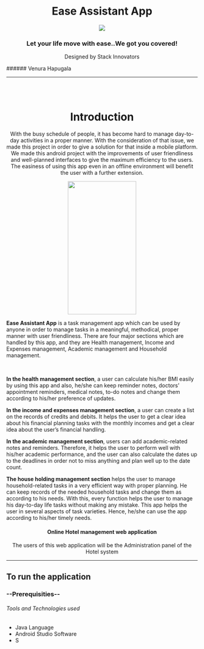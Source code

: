 <h1 align="center">Ease Assistant App</h1>

<p align="center" ><img src="https://user-images.githubusercontent.com/67775680/122566076-c546f180-d064-11eb-838d-6404588eed68.jpg"></p>

<h3  align="center">Let your life move with ease..We got you covered!</h3>
<p align="center">Designed by Stack Innovators</p>
 ###### Venura Hapugala
<hr/>
<br><br>

<h1  align="center">Introduction</h1>
<p align="center"> With the busy schedule of people, it has become hard to manage day-to-day activities in a proper manner. With the consideration of that issue, we made this project in order to give a solution for that inside a mobile platform. We made this android project with the improvements of user friendliness and well-planned interfaces to give the maximum efficiency to the users. The easiness of using this app even in an offline environment will benefit the user with a further extension.
 
 <p align="center" ><img src="https://user-images.githubusercontent.com/67775680/122571312-38069b80-d06a-11eb-8807-23069bc1d450.PNG" width="180" height="350"></p>

<b>Ease Assistant App</b> is a task management app which can be used by anyone in order to manage tasks in a meaningful, methodical, proper manner with user friendliness. There are four major sections which are handled by this app, and they are Health management, Income and Expenses management, Academic management and Household management.
 
 <br>

<b>In the health management section</b>, a user can calculate his/her BMI easily by using this app and also, he/she can keep reminder notes, doctors’ appointment reminders, medical notes, to-do notes and change them according to his/her preference of updates.

<b>In the income and expenses management section</b>, a user can create a list on the records of credits and debits. It helps the user to get a clear idea about his financial planning tasks with the monthly incomes and get a clear idea about the user’s financial handling.

<b>In the academic management section</b>, users can add academic-related notes and reminders. Therefore, it helps the user to perform well with his/her academic performance, and the user can also calculate the dates up to the deadlines in order not to miss anything and plan well up to the date count.

<b>The house holding management section</b> helps the user to manage household-related tasks in a very efficient way with proper planning. He can keep records of the needed household tasks and change them as according to his needs. With this, every function helps the user to manage his day-to-day life tasks without making any mistake. This app helps the user in several aspects of task varieties. Hence, he/she can use the app according to his/her timely needs. 
</p>

<h4 align="center"> Online Hotel management web application</h4>
<p align="center">The users of this web application will be the Administration panel of the Hotel system</p>
<hr/>

## To run the application

### --Prerequisities--

 ###### Tools and Technologies used

- Java Language
- Android Studio Software
- S
